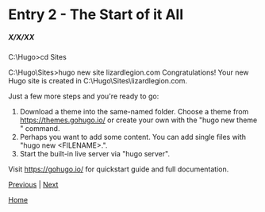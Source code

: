 # Entry 2 - The Start of it All
##### X/X/XX

C:\Hugo>cd Sites

C:\Hugo\Sites>hugo new site lizardlegion.com
Congratulations! Your new Hugo site is created in C:\Hugo\Sites\lizardlegion.com.

Just a few more steps and you're ready to go:

1. Download a theme into the same-named folder.
   Choose a theme from https://themes.gohugo.io/ or
   create your own with the "hugo new theme <THEMENAME>" command.
2. Perhaps you want to add some content. You can add single files
   with "hugo new <SECTIONNAME>\<FILENAME>.<FORMAT>".
3. Start the built-in live server via "hugo server".

Visit https://gohugo.io/ for quickstart guide and full documentation.

[Previous](entry01.md) | [Next](entry03.md)

[Home](../README.md)

